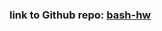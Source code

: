 ### link to Github repo: [bash-hw](https://github.com/PrudiusVladislav/devops-hw/blob/main/bash-hw/addressbook.sh)